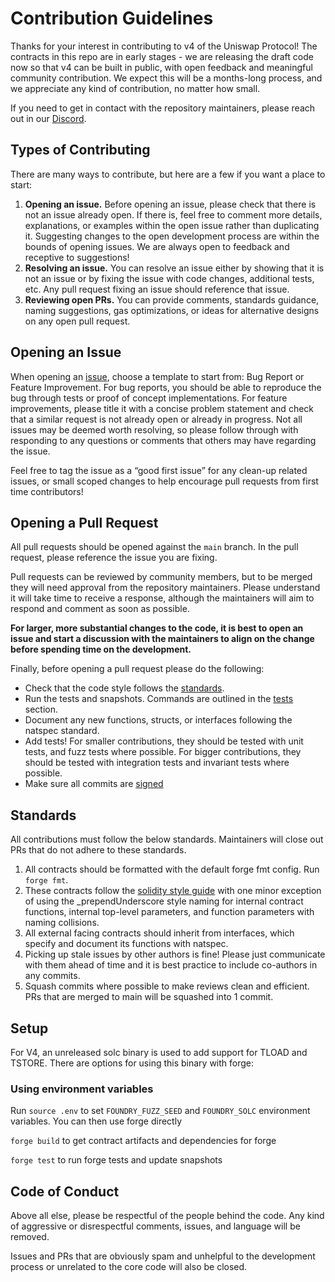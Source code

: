 # Contribution Guidelines

Thanks for your interest in contributing to v4 of the Uniswap Protocol! The contracts in this repo are in early stages - we are releasing the draft code now so that v4 can be built in public, with open feedback and meaningful community contribution. We expect this will be a months-long process, and we appreciate any kind of contribution, no matter how small.

If you need to get in contact with the repository maintainers, please reach out in our [Discord](https://discord.com/invite/FCfyBSbCU5).

## Types of Contributing

There are many ways to contribute, but here are a few if you want a place to start:

1. **Opening an issue.** Before opening an issue, please check that there is not an issue already open. If there is, feel free to comment more details, explanations, or examples within the open issue rather than duplicating it. Suggesting changes to the open development process are within the bounds of opening issues. We are always open to feedback and receptive to suggestions!
2. **Resolving an issue.** You can resolve an issue either by showing that it is not an issue or by fixing the issue with code changes, additional tests, etc. Any pull request fixing an issue should reference that issue.
3. **Reviewing open PRs.** You can provide comments, standards guidance, naming suggestions, gas optimizations, or ideas for alternative designs on any open pull request.

## Opening an Issue

When opening an [issue](https://github.com/Uniswap/v4-core/issues/new/choose), choose a template to start from: Bug Report or Feature Improvement. For bug reports, you should be able to reproduce the bug through tests or proof of concept implementations. For feature improvements, please title it with a concise problem statement and check that a similar request is not already open or already in progress. Not all issues may be deemed worth resolving, so please follow through with responding to any questions or comments that others may have regarding the issue.

Feel free to tag the issue as a “good first issue” for any clean-up related issues, or small scoped changes to help encourage pull requests from first time contributors!

## Opening a Pull Request

All pull requests should be opened against the `main` branch. In the pull request, please reference the issue you are fixing.

Pull requests can be reviewed by community members, but to be merged they will need approval from the repository maintainers. Please understand it will take time to receive a response, although the maintainers will aim to respond and comment as soon as possible.

**For larger, more substantial changes to the code, it is best to open an issue and start a discussion with the maintainers to align on the change before spending time on the development.**

Finally, before opening a pull request please do the following:

- Check that the code style follows the [standards](#standards).
- Run the tests and snapshots. Commands are outlined in the [tests](#tests) section.
- Document any new functions, structs, or interfaces following the natspec standard.
- Add tests! For smaller contributions, they should be tested with unit tests, and fuzz tests where possible. For bigger contributions, they should be tested with integration tests and invariant tests where possible.
- Make sure all commits are [signed](https://docs.github.com/en/authentication/managing-commit-signature-verification/about-commit-signature-verification)

## Standards

All contributions must follow the below standards. Maintainers will close out PRs that do not adhere to these standards.

1. All contracts should be formatted with the default forge fmt config. Run `forge fmt`.
2. These contracts follow the [solidity style guide](https://docs.soliditylang.org/en/v0.8.17/style-guide.html) with one minor exception of using the \_prependUnderscore style naming for internal contract functions, internal top-level parameters, and function parameters with naming collisions.
3. All external facing contracts should inherit from interfaces, which specify and document its functions with natspec.
4. Picking up stale issues by other authors is fine! Please just communicate with them ahead of time and it is best practice to include co-authors in any commits.
5. Squash commits where possible to make reviews clean and efficient. PRs that are merged to main will be squashed into 1 commit.

## Setup

For V4, an unreleased solc binary is used to add support for TLOAD and TSTORE. There are options for using this binary with forge:

### Using environment variables

Run `source .env` to set `FOUNDRY_FUZZ_SEED` and `FOUNDRY_SOLC` environment variables. You can then use forge directly

`forge build` to get contract artifacts and dependencies for forge

`forge test` to run forge tests and update snapshots

## Code of Conduct

Above all else, please be respectful of the people behind the code. Any kind of aggressive or disrespectful comments, issues, and language will be removed.

Issues and PRs that are obviously spam and unhelpful to the development process or unrelated to the core code will also be closed.
